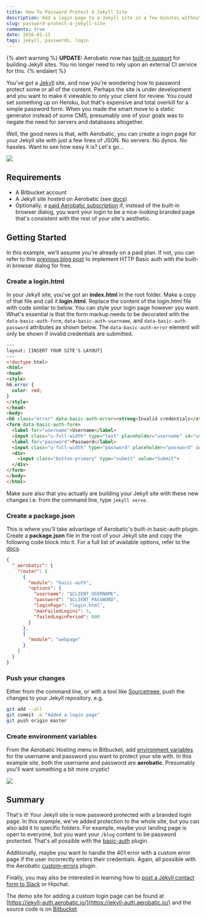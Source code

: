 ```yaml
---
title: How To Password Protect A Jekyll Site
description: Add a login page to a Jekyll site in a few minutes without worrying about server-side code
slug: password-protect-a-jekyll-site
comments: true
date: 2016-01-13
tags: jekyll, passwords, login
---
```


{% alert warning %}
**UPDATE:** Aerobatic now has [built-in support](/blog/automated-continuous-deployment-of-jekyll-sites) for building Jekyll sites. You no longer need to rely upon an external CI service for this.
{% endalert %}

You've got a [Jekyll](https://jekyllrb.com/) site, and now you're wondering how to password protect some or all of the content. Perhaps the site is under development and you want to make it viewable to only your client for review. You could set something up on Heroku, but that's expensive and total overkill for a simple password form. When you made the smart move to a static generator instead of some CMS, presumably one of your goals was to negate the need for servers and databases altogether.

Well, the good news is that, with Aerobatic, you can create a login page for your Jekyll site with just a few lines of JSON. No servers. No dynos. No hassles. Want to see how easy it is? Let's go...

<a href="https://jekyll-auth.aerobatic.io/"><img class="img-responsive marketing-feature-showcase--screenshot" src="//www.aerobatic.com/media/blog/auth/login.png"></a>

## Requirements
- A Bitbucket account
- A Jekyll site hosted on Aerobatic (see [docs](/docs/static-generators))
- Optionally, a [paid Aerobatic subscription](/pricing/) if, instead of the built-in browser dialog, you want your login to be a nice-looking branded page that's consistent with the rest of your site's aesthetic.

## Getting Started
In this example, we'll assume you're already on a paid plan. If not, you can refer to this [previous blog post](/blog/basic-auth-for-static-web-sites) to implement HTTP Basic auth with the built-in browser dialog for free.

### Create a login.html

In your Jekyll site, you've got an **index.html** in the root folder. Make a copy of that file and call it **login.html**. Replace the content of the login.html file with code similar to below. You can style your login page however you want. What's essential is that the form markup needs to be decorated with the `data-basic-auth-form`, `data-basic-auth-username`, and `data-basic-auth-password` attributes as shown below. The `data-basic-auth-error` element will only be shown if invalid credentials are submitted.

~~~html
---
layout: [INSERT YOUR SITE'S LAYOUT]
---
<!doctype html>
<html>
<head>
<style>
h6.error {
  color: red;
}
</style>
</head>
<body>
<h6 class="error" data-basic-auth-error><strong>Invalid credentials</strong></h6>
<form data-basic-auth-form>
  <label for="username">Username</label>
  <input class="u-full-width" type="text" placeholder="username" id="username" data-basic-auth-username>
  <label for="password">Password</label>
  <input class="u-full-width" type="password" placeholder="password" id="username" data-basic-auth-password>
  <div>
    <input class="button-primary" type="submit" value="Submit">
  </div>
</form>
</body>
</html>
~~~

Make sure also that you actually are building your Jekyll site with these new changes i.e. from the command line, type `jekyll serve`.

### Create a package.json
This is where you'll take advantage of Aerobatic's built-in basic-auth plugin. Create a **package.json** file in the root of your Jekyll site and copy the following code block into it. For a full list of available options, refer to the [docs](/docs/http-basic-authentication).

~~~json
{
  "_aerobatic": {
    "router": [
      {
        "module": "basic-auth",
        "options": {
          "username": "$CLIENT_USERNAME",
          "password": "$CLIENT_PASSWORD",
          "loginPage": "login.html",
          "maxFailedLogins": 5,
          "failedLoginPeriod": 600
        }
      },
      {
        "module": "webpage"
      }
    ]
  }
}
~~~

### Push your changes

Either from the command line, or with a tool like [Sourcetreee](https://www.sourcetreeapp.com/), push the changes to your Jekyll repository. e.g.

~~~bash
git add --all
git commit -m "Added a login page"
git push origin master
~~~

### Create environment variables

From the Aerobatic Hosting menu in Bitbucket, add [environment variables](/docs/configuration#environment-variables) for the username and password you want to protect your site with. In this example site, both the username and password are **aerobatic**. Presumably you'll want something a bit more cryptic!

<img class="img-responsive marketing-feature-showcase--screenshot" src="//www.aerobatic.com/media/blog/auth/envvars.png">

## Summary

That's it! Your Jekyll site is now password protected with a branded login page. In this example, we've added protection to the whole site, but you can also add it to specific folders. For example, maybe your landing page is open to everyone, but you want your `/blog` content to be password protected. That's all possible with the [basic-auth](/docs/http-basic-authentication) plugin.

Additionally, maybe you want to handle the 401 error with a custom error page if the user incorrectly enters their credentials. Again, all possible with the Aerobatic [custom-errors](/docs/custom-error-pages) plugin.

Finally, you may also be interested in learning how to [post a Jekyll contact form to Slack](/blog/post-a-jekyll-contact-form-to-slack) or Hipchat.

The demo site for adding a custom login page can be found at [https://jekyll-auth.aerobatic.io/](https://jekyll-auth.aerobatic.io/) and the source code is on [Bitbucket](https://bitbucket.org/dundonian/jekyll-auth/src).
